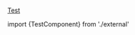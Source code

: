 [Test](./Test.md)

import {TestComponent} from './external'

<TestComponent name="123" value="456" xxx={78+9} />